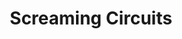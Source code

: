 ---
title: Screaming Circuits
target: screaming-circuits
order: 1
site_url: http://www.screamingcircuits.com
display_url: www.screamingcircuits.com
skills: Ember.js, Javascript, Front-End Development
paragraph_1: Screaming Circuits is a company that supplies users with a way to order their circuit boards online. The new Screaming Circuits website was a revision of an older web experience that was growing increasingly out of date. The new site is built from the ground up in Ember.js and provides users with real time cost and shipping estimates.
paragraph_2: I had the privilege of playing a large role in this project as the sole Front-End Developer, which meant I was responsible for building all components, styling, animation, and user interaction.  Ember’s development process is not quite so black and white as other frameworks with front-end/back-end responsibilities and I spent much of my time here managing data flow and state management in the application.
hero_img: /assets/images/SC-home.jpg
first_image: /assets/images/SC-ordering.jpg
first_image_alt: Screaming Circuits Ordering Process
second_image: /assets/images/SC-quoting.jpg
second_image_alt: Screaming Circuits New Quote
---